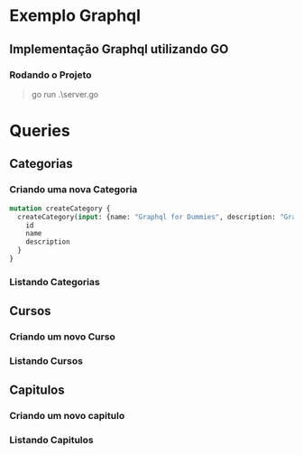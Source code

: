 # Exemplo Graphql

## Implementação Graphql utilizando GO

### Rodando o Projeto
> go run .\server.go

# Queries

## Categorias
### Criando uma nova Categoria
```GraphQL
mutation createCategory {
  createCategory(input: {name: "Graphql for Dummies", description: "Graphql and Go Example"}) {
    id
    name
    description
  }
}
```
### Listando Categorias


## Cursos
### Criando um novo Curso

### Listando Cursos

## Capitulos
### Criando um novo capitulo

### Listando Capitulos
